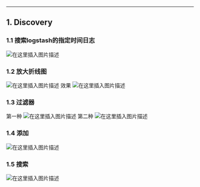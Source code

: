 

----
##  1. Discovery
### 1.1 搜索logstash的指定时间日志
![在这里插入图片描述](https://i-blog.csdnimg.cn/blog_migrate/3c3eda48ef610552f54d3dca0bfd2719.png)

### 1.2 放大折线图
![在这里插入图片描述](https://i-blog.csdnimg.cn/blog_migrate/79f1f5c6933dcfd221e0958526ef6d0a.png)
效果
![在这里插入图片描述](https://i-blog.csdnimg.cn/blog_migrate/2f6ce1112fcc551d07e51481d49f936f.png)
### 1.3 过滤器
第一种 
![在这里插入图片描述](https://i-blog.csdnimg.cn/blog_migrate/8aa9c1c4dc968a594f9f1a1cdeba3af4.png)
第二种
![在这里插入图片描述](https://i-blog.csdnimg.cn/blog_migrate/5074d287349bc0e851b012a2b7cc8172.png)
### 1.4 添加
![在这里插入图片描述](https://i-blog.csdnimg.cn/blog_migrate/77b2cfb9fee605cf991b48f6d3bfba7d.png)
### 1.5 搜索
![在这里插入图片描述](https://i-blog.csdnimg.cn/blog_migrate/bbc6cbe3904de291fd2bd7e00b58da0e.png)

